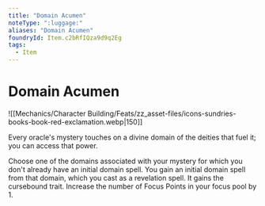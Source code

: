 ```yaml
---
title: "Domain Acumen"
noteType: ":luggage:"
aliases: "Domain Acumen"
foundryId: Item.c2bRfIQza9d9q2Eg
tags:
  - Item
---
```


# Domain Acumen
![[Mechanics/Character Building/Feats/zz_asset-files/icons-sundries-books-book-red-exclamation.webp|150]]

Every oracle's mystery touches on a divine domain of the deities that fuel it; you can access that power.

Choose one of the domains associated with your mystery for which you don't already have an initial domain spell. You gain an initial domain spell from that domain, which you cast as a revelation spell. It gains the cursebound trait. Increase the number of Focus Points in your focus pool by 1.
